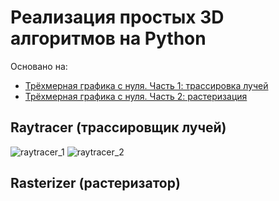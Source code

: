 # Реализация простых 3D алгоритмов на Python

Основано на:
* [Трёхмерная графика с нуля. Часть 1: трассировка лучей](https://habr.com/ru/post/342510/)
* [Трёхмерная графика с нуля. Часть 2: растеризация](https://habr.com/ru/post/342708/)

## Raytracer (трассировщик лучей)

![raytracer_1](https://raw.githubusercontent.com/cr00z/3d_intro/screenshot/raytracer_1.png "Камера 1")
![raytracer_2](https://raw.githubusercontent.com/cr00z/3d_intro/screenshot/raytracer_2.png "Камера 2")

## Rasterizer (растеризатор)
